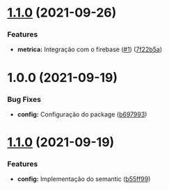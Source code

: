 # [1.1.0](https://github.com/CelioHauck/vazou-api/compare/v1.0.0...v1.1.0) (2021-09-26)


### Features

* **metrica:** Integração com o firebase ([#1](https://github.com/CelioHauck/vazou-api/issues/1)) ([7f22b5a](https://github.com/CelioHauck/vazou-api/commit/7f22b5aa7fd42e774ac70c5ebb3daf10ddbfea4a))

# 1.0.0 (2021-09-19)


### Bug Fixes

* **config:** Configuração do package ([b697993](https://github.com/CelioHauck/vazou-api/commit/b6979936a425328c24d38bcdb0e209da327b7a79))

# [1.1.0](https://github.com/CelioHauck/node-example/compare/v1.0.0...v1.1.0) (2021-09-19)


### Features

* **config:** Implementação do semantic ([b55ff99](https://github.com/CelioHauck/node-example/commit/b55ff9976220f5f6ee3058e34b6107c7340b9365))
